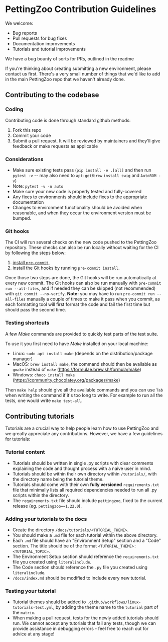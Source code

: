 # PettingZoo Contribution Guidelines

We welcome:

- Bug reports
- Pull requests for bug fixes
- Documentation improvements
- Tutorials and tutorial improvements

We have a bug bounty of sorts for PRs, outlined in the readme

If you're thinking about creating submitting a new environment, please contact us first. There's a very small number of things that we'd like to add in the main PettingZoo repo that we haven't already done.

## Contributing to the codebase

### Coding

Contributing code is done through standard github methods:

1. Fork this repo
3. Commit your code
4. Submit a pull request. It will be reviewed by maintainers and they'll give feedback or make requests as applicable

### Considerations
- Make sure existing tests pass (`pip install -e .[all]` and then run `pytest -v` -- may also need to `apt-get`/`brew` `install swig` and `AutoROM -v`)
- Note: `pytest -v -n auto` 
- Make sure your new code is properly tested and fully-covered
- Any fixes to environments should include fixes to the appropriate documentation
- Changes to environment functionality should be avoided when reasonable, and when they occur the environment version must be bumped.

### Git hooks
The CI will run several checks on the new code pushed to the PettingZoo repository. These checks can also be run locally without waiting for the CI by following the steps below:
1. [install `pre-commit`](https://pre-commit.com/#install),
2. install the Git hooks by running `pre-commit install`.

Once those two steps are done, the Git hooks will be run automatically at every new commit. The Git hooks can also be run manually with `pre-commit run --all-files`, and if needed they can be skipped (not recommended) with `git commit --no-verify`. **Note:** you may have to run `pre-commit run --all-files` manually a couple of times to make it pass when you commit, as each formatting tool will first format the code and fail the first time but should pass the second time.

### Testing shortcuts
A few _Make_ commands are provided to quickly test parts of the test suite.

To use it you first need to have _Make_ installed on your local machine:
- Linux: `sudo apt install make` (depends on the distribution/package manager)
- MacOS: `brew install make`, the command should then be available as `gmake` instead of `make` (https://formulae.brew.sh/formula/make)
- Windows: `choco install make` (https://community.chocolatey.org/packages/make)

Then `make help` should give all the available commands and you can use `Tab` when writing the command if it's too long to write. For example to run all the tests, one would write `make test-all`.

## Contributing tutorials
Tutorials are a crucial way to help people learn how to use PettingZoo and we greatly appreciate any contributions. However, we have a few guidelines for tutorials:

### Tutorial content
- Tutorials should be written in single .py scripts with clear comments explaining the code and thought process with a naive user in mind.
- Tutorials should be within their own directory within `/tutorials/`, with the directory name being the tutorial theme.
- Tutorials should come with their own **fully versioned** `requirements.txt` file that minimally lists all required dependencies needed to run all .py scripts within the directory.
- The `requirements.txt` file should include `pettingzoo`, fixed to the current release (eg. `pettingzoo==1.22.0`).

### Adding your tutorials to the docs
- Create the directory `/docs/tutorials/<TUTORIAL_THEME>`.
- You should make a `.md` file for each tutorial within the above directory.
- Each `.md` file should have an "Environment Setup" section and a "Code" section. The title should be of the format `<TUTORIAL_THEME>: <TUTORIAL_TOPIC>`.
- The Environment Setup section should reference the `requirements.txt` file you created using `literalinclude`.
- The Code section should reference the `.py` file you created using `literalinclude`.
- `/docs/index.md` should be modified to include every new tutorial.

### Testing your tutorial
- Tutorial themes should be added to `.github/workflows/linux-tutorials-test.yml`, by adding the theme name to the `tutorial` part of the `matrix`.
- When making a pull request, tests for the newly added tutorials should run. We cannot accept any tutorials that fail any tests, though we can provide assistance in debugging errors - feel free to reach out for advice at any stage!
